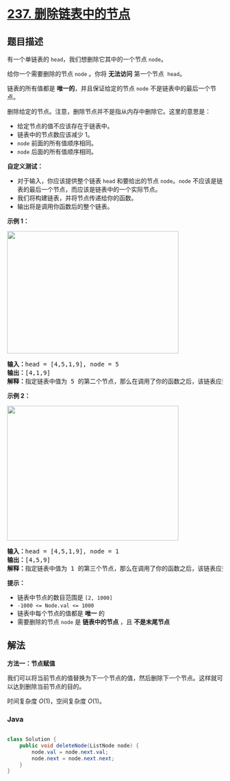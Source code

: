 # [237. 删除链表中的节点](https://leetcode.cn/problems/delete-node-in-a-linked-list)

## 题目描述

<p>有一个单链表的&nbsp;<code>head</code>，我们想删除它其中的一个节点&nbsp;<code>node</code>。</p>

<p>给你一个需要删除的节点&nbsp;<code>node</code>&nbsp;。你将&nbsp;<strong>无法访问</strong>&nbsp;第一个节点&nbsp;&nbsp;<code>head</code>。</p>

<p>链表的所有值都是 <b>唯一的</b>，并且保证给定的节点&nbsp;<code>node</code>&nbsp;不是链表中的最后一个节点。</p>

<p>删除给定的节点。注意，删除节点并不是指从内存中删除它。这里的意思是：</p>

<ul>
	<li>给定节点的值不应该存在于链表中。</li>
	<li>链表中的节点数应该减少 1。</li>
	<li><code>node</code>&nbsp;前面的所有值顺序相同。</li>
	<li><code>node</code>&nbsp;后面的所有值顺序相同。</li>
</ul>

<p><strong>自定义测试：</strong></p>

<ul>
	<li>对于输入，你应该提供整个链表&nbsp;<code>head</code>&nbsp;和要给出的节点&nbsp;<code>node</code>。<code>node</code>&nbsp;不应该是链表的最后一个节点，而应该是链表中的一个实际节点。</li>
	<li>我们将构建链表，并将节点传递给你的函数。</li>
	<li>输出将是调用你函数后的整个链表。</li>
</ul>

<p><strong>示例 1：</strong></p>
<img alt="" src="https://gcore.jsdelivr.net/gh/doocs/leetcode@main/solution/0200-0299/0237.Delete%20Node%20in%20a%20Linked%20List/images/node1.jpg" style="height: 286px; width: 400px;" />
<pre>
<strong>输入：</strong>head = [4,5,1,9], node = 5
<strong>输出：</strong>[4,1,9]
<strong>解释：</strong>指定链表中值为&nbsp;5&nbsp;的第二个节点，那么在调用了你的函数之后，该链表应变为 4 -&gt; 1 -&gt; 9
</pre>

<p><strong>示例 2：</strong></p>
<img alt="" src="https://gcore.jsdelivr.net/gh/doocs/leetcode@main/solution/0200-0299/0237.Delete%20Node%20in%20a%20Linked%20List/images/node2.jpg" style="height: 315px; width: 400px;" />
<pre>
<strong>输入：</strong>head = [4,5,1,9], node = 1
<strong>输出：</strong>[4,5,9]
<strong>解释：</strong>指定链表中值为&nbsp;1&nbsp;的第三个节点，那么在调用了你的函数之后，该链表应变为 4 -&gt; 5 -&gt; 9</pre>

<p><strong>提示：</strong></p>

<ul>
	<li>链表中节点的数目范围是 <code>[2, 1000]</code></li>
	<li><code>-1000 &lt;= Node.val &lt;= 1000</code></li>
	<li>链表中每个节点的值都是 <strong>唯一</strong> 的</li>
	<li>需要删除的节点 <code>node</code> 是 <strong>链表中的节点</strong> ，且 <strong>不是末尾节点</strong></li>
</ul>

## 解法

**方法一：节点赋值**

我们可以将当前节点的值替换为下一个节点的值，然后删除下一个节点。这样就可以达到删除当前节点的目的。

时间复杂度 $O(1)$，空间复杂度 $O(1)$。

### **Java**

```java

class Solution {
    public void deleteNode(ListNode node) {
        node.val = node.next.val;
        node.next = node.next.next;
    }
}
```
